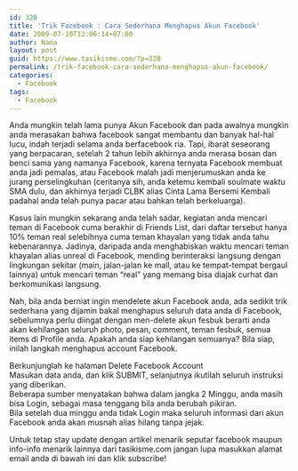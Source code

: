 ```yaml
---
id: 328
title: 'Trik Facebook : Cara Sederhana Menghapus Akun Facebook'
date: 2009-07-10T12:06:14+07:00
author: Nana
layout: post
guid: https://www.tasikisme.com/?p=328
permalink: /trik-facebook-cara-sederhana-menghapus-akun-facebook/
categories:
  - Facebook
tags:
  - Facebook
---
```

Anda mungkin telah lama punya Akun Facebook dan pada awalnya mungkin anda merasakan bahwa facebook sangat membantu dan banyak hal-hal lucu, indah terjadi selama anda berfacebook ria. Tapi, ibarat seseorang yang berpacaran, setelah 2 tahun lebih akhirnya anda merasa bosan dan benci sama yang namanya Facebook, karena ternyata Facebook membuat anda jadi pemalas, atau Facebook malah jadi menjerumuskan anda ke jurang perselingkuhan (ceritanya sih, anda ketemu kembali soulmate waktu SMA dulu, dan akhirnya terjadi CLBK alias Cinta Lama Bersemi Kembali padahal anda telah punya pacar atau bahkan telah berkeluarga).

Kasus lain mungkin sekarang anda telah sadar, kegiatan anda mencari teman di Facebook cuma berakhir di Friends List, dari daftar tersebut hanya 10% teman real selebihnya cuma teman khayalan yang tidak anda tahu kebenarannya. Jadinya, daripada anda menghabiskan waktu mencari teman khayalan alias unreal di Facebook, mending berinteraksi langsung dengan lingkungan sekitar (main, jalan-jalan ke mall, atau ke tempat-tempat bergaul lainnya) untuk mencari teman “real” yang memang bisa diajak curhat dan berkomunikasi langsung.

Nah, bila anda berniat ingin mendelete akun Facebook anda, ada sedikit trik sederhana yang dijamin bakal menghapus seluruh data anda di Facebook, sebelumnya perlu diingat dengan men-delete akun fesbuk berarti anda akan kehilangan seluruh photo, pesan, comment, teman fesbuk, semua items di Profile anda. Apakah anda siap kehilangan semuanya? Bila siap, inilah langkah menghapus account Facebook.

Berkunjunglah ke halaman Delete Facebook Account  
Masukan data anda, dan klik SUBMIT, selanjutnya ikutilah seluruh instruksi yang diberikan.  
Beberapa sumber menyatakan bahwa dalam jangka 2 Minggu, anda masih bisa Login, sebagai masa tenggang bila anda berubah pikiran.  
Bila setelah dua minggu anda tidak Login maka seluruh informasi dari akun Facebook anda akan musnah alias hilang tanpa jejak.

Untuk tetap stay update dengan artikel menarik seputar facebook maupun info-info menarik lainnya dari tasikisme.com jangan lupa masukkan alamat email anda di bawah ini dan klik subscribe!
